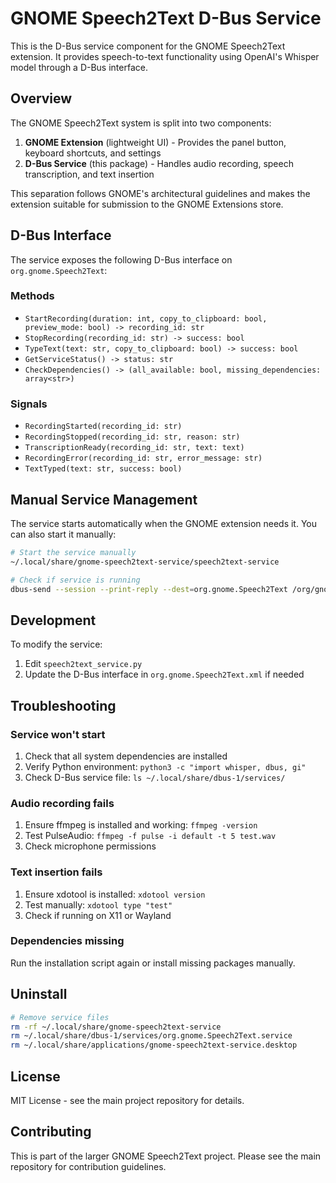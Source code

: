 # GNOME Speech2Text D-Bus Service

This is the D-Bus service component for the GNOME Speech2Text extension. It provides speech-to-text functionality using OpenAI's Whisper model through a D-Bus interface.

## Overview

The GNOME Speech2Text system is split into two components:

1. **GNOME Extension** (lightweight UI) - Provides the panel button, keyboard shortcuts, and settings
2. **D-Bus Service** (this package) - Handles audio recording, speech transcription, and text insertion

This separation follows GNOME's architectural guidelines and makes the extension suitable for submission to the GNOME Extensions store.

## D-Bus Interface

The service exposes the following D-Bus interface on `org.gnome.Speech2Text`:

### Methods

- `StartRecording(duration: int, copy_to_clipboard: bool, preview_mode: bool) -> recording_id: str`
- `StopRecording(recording_id: str) -> success: bool`
- `TypeText(text: str, copy_to_clipboard: bool) -> success: bool`
- `GetServiceStatus() -> status: str`
- `CheckDependencies() -> (all_available: bool, missing_dependencies: array<str>)`

### Signals

- `RecordingStarted(recording_id: str)`
- `RecordingStopped(recording_id: str, reason: str)`
- `TranscriptionReady(recording_id: str, text: text)`
- `RecordingError(recording_id: str, error_message: str)`
- `TextTyped(text: str, success: bool)`

## Manual Service Management

The service starts automatically when the GNOME extension needs it. You can also start it manually:

```bash
# Start the service manually
~/.local/share/gnome-speech2text-service/speech2text-service

# Check if service is running
dbus-send --session --print-reply --dest=org.gnome.Speech2Text /org/gnome/Speech2Text org.gnome.Speech2Text.GetServiceStatus
```

## Development

To modify the service:

1. Edit `speech2text_service.py`
2. Update the D-Bus interface in `org.gnome.Speech2Text.xml` if needed

## Troubleshooting

### Service won't start

1. Check that all system dependencies are installed
2. Verify Python environment: `python3 -c "import whisper, dbus, gi"`
3. Check D-Bus service file: `ls ~/.local/share/dbus-1/services/`

### Audio recording fails

1. Ensure ffmpeg is installed and working: `ffmpeg -version`
2. Test PulseAudio: `ffmpeg -f pulse -i default -t 5 test.wav`
3. Check microphone permissions

### Text insertion fails

1. Ensure xdotool is installed: `xdotool version`
2. Test manually: `xdotool type "test"`
3. Check if running on X11 or Wayland

### Dependencies missing

Run the installation script again or install missing packages manually.

## Uninstall

```bash
# Remove service files
rm -rf ~/.local/share/gnome-speech2text-service
rm ~/.local/share/dbus-1/services/org.gnome.Speech2Text.service
rm ~/.local/share/applications/gnome-speech2text-service.desktop
```

## License

MIT License - see the main project repository for details.

## Contributing

This is part of the larger GNOME Speech2Text project. Please see the main repository for contribution guidelines.
